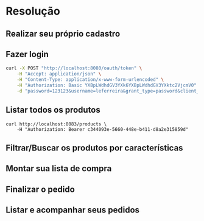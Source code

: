 # Resolução

## Realizar seu próprio cadastro

## Fazer login

```sh
curl -X POST "http://localhost:8080/oauth/token" \
    -H "Accept: application/json" \
    -H "Content-Type: application/x-www-form-urlencoded" \
    -H "Authorization: Basic YXBpLWdhdGV3YXk6YXBpLWdhdGV3YXktc2VjcmV0" \
    -d "password=123123&username=leferreira&grant_type=password&client_id=api-gateway&client_secret=api-gateway-secret"
```

## Listar todos os produtos

```
curl http://localhost:8083/products \
    -H "Authorization: Bearer c344093e-5660-448e-b411-d8a2e315859d"
```

## Filtrar/Buscar os produtos por características

## Montar sua lista de compra

## Finalizar o pedido

## Listar e acompanhar seus pedidos
